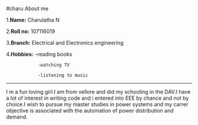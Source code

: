 #charu
About me

1.**Name:** Charulatha N

2.**Roll no:** 107116019

3.**Branch:** Electrical and Electronics engineering

4.**Hobbies:** 
                -reading books
                
                -watching TV
                
                -listening to music

--------------------------------------

I m a fun loving girl.I am from vellore and did my schooling in the DAV.I have a lot of interest in writing code and i entered into EEE by chance and not by choice.I wish to pursue my master studies in power systems and my carrer objective is associated with  the automation of power distribution and demand.



